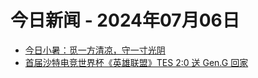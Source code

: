 # 今日新闻 - 2024年07月06日
- [今日小暑：觅一方清凉，守一寸光阴](https://www.ithome.com/0/780/015.htm)
- [首届沙特电竞世界杯《英雄联盟》TES 2:0 送 Gen.G 回家](https://www.ithome.com/0/780/016.htm)
